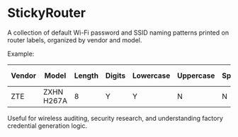 # StickyRouter
A collection of default Wi-Fi password and SSID naming patterns printed on router labels, organized by vendor and model. 

Example:

| Vendor | Model | Length | Digits | Lowercase | Uppercase | Special | MAC Address | IP Address | Web Username | Web Password |
|--------|------------|--------|--------|------------|------------|--------|--------------|-------------|-------------|---------------|
| ZTE    | ZXHN H267A | 8      | Y      | Y          | N          | N      | 30:1F:48     | 192.168.1.1 | admin       | aisadmin     |

Useful for wireless auditing, security research, and understanding factory credential generation logic.
